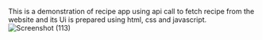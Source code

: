 This is a demonstration of recipe app using api call to fetch recipe from the website and its Ui is prepared using html, css and javascript.
![Screenshot (113)](https://github.com/Anuragroyan/recipe_app_apicall/assets/38952781/1931f6d3-53f3-4ba2-9983-04341515fc33)
